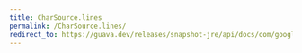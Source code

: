 ```yaml
---
title: CharSource.lines
permalink: /CharSource.lines/
redirect_to: https://guava.dev/releases/snapshot-jre/api/docs/com/google/common/io/CharSource.html#lines--
---
```

